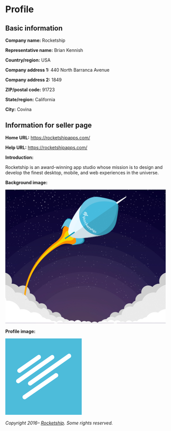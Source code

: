# Profile

## Basic information

**Company name:** Rocketship

**Representative name:** Brian Kennish

**Country/region:** USA

**Company address 1:** 440 North Barranca Avenue

**Company address 2:** 1849

**ZIP/postal code:** 91723

**State/region:** California

**City:** Covina

## Information for seller page

**Home URL:** https://rocketshipapps.com/

**Help URL:** https://rocketshipapps.com/

**Introduction:**

Rocketship is an award-winning app studio whose mission is to design and develop the finest desktop,
mobile, and web experiences in the universe.

**Background image:**

![Background](background.jpg)

**Profile image:**

![Profile](profile.jpg)

_Copyright 2016– [Rocketship](https://rocketshipapps.com/). Some rights reserved._
